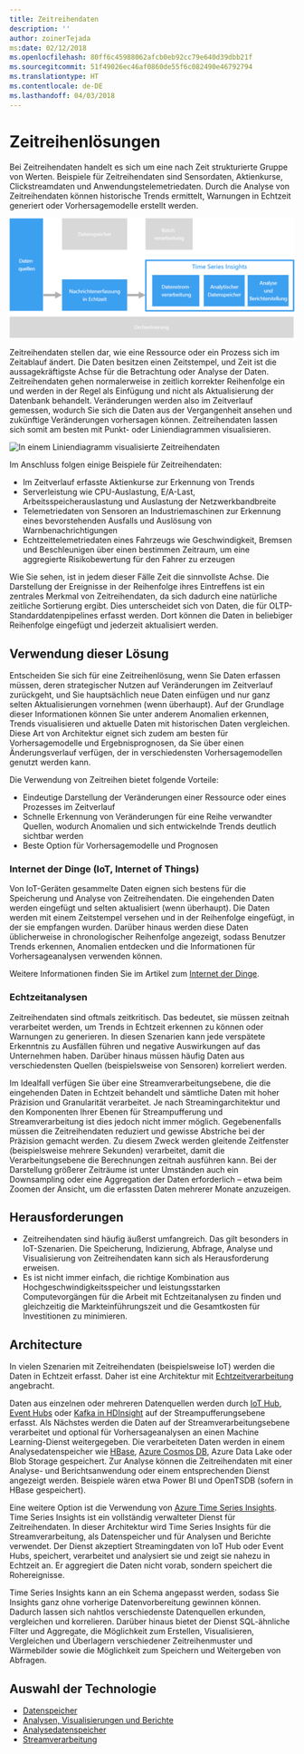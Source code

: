 ```yaml
---
title: Zeitreihendaten
description: ''
author: zoinerTejada
ms:date: 02/12/2018
ms.openlocfilehash: 80ff6c45988062afcb0eb92cc79e640d39dbb21f
ms.sourcegitcommit: 51f49026ec46af0860de55f6c082490e46792794
ms.translationtype: HT
ms.contentlocale: de-DE
ms.lasthandoff: 04/03/2018
---
```

# <a name="time-series-solutions"></a>Zeitreihenlösungen

Bei Zeitreihendaten handelt es sich um eine nach Zeit strukturierte Gruppe von Werten. Beispiele für Zeitreihendaten sind Sensordaten, Aktienkurse, Clickstreamdaten und Anwendungstelemetriedaten. Durch die Analyse von Zeitreihendaten können historische Trends ermittelt, Warnungen in Echtzeit generiert oder Vorhersagemodelle erstellt werden.

![Time Series Insights](./images/time-series-insights.png) 

Zeitreihendaten stellen dar, wie eine Ressource oder ein Prozess sich im Zeitablauf ändert. Die Daten besitzen einen Zeitstempel, und Zeit ist die aussagekräftigste Achse für die Betrachtung oder Analyse der Daten. Zeitreihendaten gehen normalerweise in zeitlich korrekter Reihenfolge ein und werden in der Regel als Einfügung und nicht als Aktualisierung der Datenbank behandelt. Veränderungen werden also im Zeitverlauf gemessen, wodurch Sie sich die Daten aus der Vergangenheit ansehen und zukünftige Veränderungen vorhersagen können. Zeitreihendaten lassen sich somit am besten mit Punkt- oder Liniendiagrammen visualisieren.

![In einem Liniendiagramm visualisierte Zeitreihendaten](./images/time-series-chart.png)

Im Anschluss folgen einige Beispiele für Zeitreihendaten:

- Im Zeitverlauf erfasste Aktienkurse zur Erkennung von Trends
- Serverleistung wie CPU-Auslastung, E/A-Last, Arbeitsspeicherauslastung und Auslastung der Netzwerkbandbreite
- Telemetriedaten von Sensoren an Industriemaschinen zur Erkennung eines bevorstehenden Ausfalls und Auslösung von Warnbenachrichtigungen
- Echtzeittelemetriedaten eines Fahrzeugs wie Geschwindigkeit, Bremsen und Beschleunigen über einen bestimmen Zeitraum, um eine aggregierte Risikobewertung für den Fahrer zu erzeugen

Wie Sie sehen, ist in jedem dieser Fälle Zeit die sinnvollste Achse. Die Darstellung der Ereignisse in der Reihenfolge ihres Eintreffens ist ein zentrales Merkmal von Zeitreihendaten, da sich dadurch eine natürliche zeitliche Sortierung ergibt. Dies unterscheidet sich von Daten, die für OLTP-Standarddatenpipelines erfasst werden. Dort können die Daten in beliebiger Reihenfolge eingefügt und jederzeit aktualisiert werden.

## <a name="when-to-use-this-solution"></a>Verwendung dieser Lösung

Entscheiden Sie sich für eine Zeitreihenlösung, wenn Sie Daten erfassen müssen, deren strategischer Nutzen auf Veränderungen im Zeitverlauf zurückgeht, und Sie hauptsächlich neue Daten einfügen und nur ganz selten Aktualisierungen vornehmen (wenn überhaupt). Auf der Grundlage dieser Informationen können Sie unter anderem Anomalien erkennen, Trends visualisieren und aktuelle Daten mit historischen Daten vergleichen. Diese Art von Architektur eignet sich zudem am besten für Vorhersagemodelle und Ergebnisprognosen, da Sie über einen Änderungsverlauf verfügen, der in verschiedensten Vorhersagemodellen genutzt werden kann. 

Die Verwendung von Zeitreihen bietet folgende Vorteile:

* Eindeutige Darstellung der Veränderungen einer Ressource oder eines Prozesses im Zeitverlauf
* Schnelle Erkennung von Veränderungen für eine Reihe verwandter Quellen, wodurch Anomalien und sich entwickelnde Trends deutlich sichtbar werden
* Beste Option für Vorhersagemodelle und Prognosen

### <a name="internet-of-things-iot"></a>Internet der Dinge (IoT, Internet of Things)

Von IoT-Geräten gesammelte Daten eignen sich bestens für die Speicherung und Analyse von Zeitreihendaten. Die eingehenden Daten werden eingefügt und selten aktualisiert (wenn überhaupt). Die Daten werden mit einem Zeitstempel versehen und in der Reihenfolge eingefügt, in der sie empfangen wurden. Darüber hinaus werden diese Daten üblicherweise in chronologischer Reihenfolge angezeigt, sodass Benutzer Trends erkennen, Anomalien entdecken und die Informationen für Vorhersageanalysen verwenden können.

Weitere Informationen finden Sie im Artikel zum [Internet der Dinge](../big-data/index.md#internet-of-things-iot).

### <a name="real-time-analytics"></a>Echtzeitanalysen

Zeitreihendaten sind oftmals zeitkritisch. Das bedeutet, sie müssen zeitnah verarbeitet werden, um Trends in Echtzeit erkennen zu können oder Warnungen zu generieren. In diesen Szenarien kann jede verspätete Erkenntnis zu Ausfällen führen und negative Auswirkungen auf das Unternehmen haben. Darüber hinaus müssen häufig Daten aus verschiedensten Quellen (beispielsweise von Sensoren) korreliert werden.

Im Idealfall verfügen Sie über eine Streamverarbeitungsebene, die die eingehenden Daten in Echtzeit behandelt und sämtliche Daten mit hoher Präzision und Granularität verarbeitet. Je nach Streamingarchitektur und den Komponenten Ihrer Ebenen für Streampufferung und Streamverarbeitung ist dies jedoch nicht immer möglich. Gegebenenfalls müssen die Zeitreihendaten reduziert und gewisse Abstriche bei der Präzision gemacht werden. Zu diesem Zweck werden gleitende Zeitfenster (beispielsweise mehrere Sekunden) verarbeitet, damit die Verarbeitungsebene die Berechnungen zeitnah ausführen kann. Bei der Darstellung größerer Zeiträume ist unter Umständen auch ein Downsampling oder eine Aggregation der Daten erforderlich – etwa beim Zoomen der Ansicht, um die erfassten Daten mehrerer Monate anzuzeigen.

## <a name="challenges"></a>Herausforderungen

* Zeitreihendaten sind häufig äußerst umfangreich. Das gilt besonders in IoT-Szenarien. Die Speicherung, Indizierung, Abfrage, Analyse und Visualisierung von Zeitreihendaten kann sich als Herausforderung erweisen. 
* Es ist nicht immer einfach, die richtige Kombination aus Hochgeschwindigkeitsspeicher und leistungsstarken Computevorgängen für die Arbeit mit Echtzeitanalysen zu finden und gleichzeitig die Markteinführungszeit und die Gesamtkosten für Investitionen zu minimieren.

## <a name="architecture"></a>Architecture

In vielen Szenarien mit Zeitreihendaten (beispielsweise IoT) werden die Daten in Echtzeit erfasst. Daher ist eine Architektur mit [Echtzeitverarbeitung](../big-data/real-time-processing.md) angebracht. 

Daten aus einzelnen oder mehreren Datenquellen werden durch [IoT Hub](/azure/iot-hub/), [Event Hubs](/azure/event-hubs/) oder [Kafka in HDInsight](/azure/hdinsight/kafka/apache-kafka-introduction) auf der Streampufferungsebene erfasst. Als Nächstes werden die Daten auf der Streamverarbeitungsebene verarbeitet und optional für Vorhersageanalysen an einen Machine Learning-Dienst weitergegeben. Die verarbeiteten Daten werden in einem Analysedatenspeicher wie [HBase](/azure/hdinsight/hbase/apache-hbase-overview), [Azure Cosmos DB](/azure/cosmos-db/), Azure Data Lake oder Blob Storage gespeichert. Zur Analyse können die Zeitreihendaten mit einer Analyse- und Berichtsanwendung oder einem entsprechenden Dienst angezeigt werden. Beispiele wären etwa Power BI und OpenTSDB (sofern in HBase gespeichert).

Eine weitere Option ist die Verwendung von [Azure Time Series Insights](/azure/time-series-insights/). Time Series Insights ist ein vollständig verwalteter Dienst für Zeitreihendaten. In dieser Architektur wird Time Series Insights für die Streamverarbeitung, als Datenspeicher und für Analysen und Berichte verwendet. Der Dienst akzeptiert Streamingdaten von IoT Hub oder Event Hubs, speichert, verarbeitet und analysiert sie und zeigt sie nahezu in Echtzeit an. Er aggregiert die Daten nicht vorab, sondern speichert die Rohereignisse.

Time Series Insights kann an ein Schema angepasst werden, sodass Sie Insights ganz ohne vorherige Datenvorbereitung gewinnen können. Dadurch lassen sich nahtlos verschiedenste Datenquellen erkunden, vergleichen und korrelieren. Darüber hinaus bietet der Dienst SQL-ähnliche Filter und Aggregate, die Möglichkeit zum Erstellen, Visualisieren, Vergleichen und Überlagern verschiedener Zeitreihenmuster und Wärmebilder sowie die Möglichkeit zum Speichern und Weitergeben von Abfragen. 

## <a name="technology-choices"></a>Auswahl der Technologie

- [Datenspeicher](../technology-choices/data-storage.md)
- [Analysen, Visualisierungen und Berichte](../technology-choices/analysis-visualizations-reporting.md)
- [Analysedatenspeicher](../technology-choices/analytical-data-stores.md)
- [Streamverarbeitung](../technology-choices/stream-processing.md)